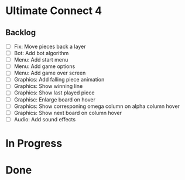# Ultimate Connect 4

## Backlog
- [ ] Fix: Move pieces back a layer
- [ ] Bot: Add bot algorithm
- [ ] Menu: Add start menu
- [ ] Menu: Add game options
- [ ] Menu: Add game over screen
- [ ] Graphics: Add falling piece animation
- [ ] Graphics: Show winning line
- [ ] Graphics: Show last played piece
- [ ] Graphisc: Enlarge board on hover
- [ ] Graphics: Show corresponing omega column on alpha column hover
- [ ] Graphics: Show next board on column hover
- [ ] Audio: Add sound effects

# In Progress

# Done
